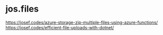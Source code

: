 # jos.files
https://josef.codes/azure-storage-zip-multiple-files-using-azure-functions/
https://josef.codes/efficient-file-uploads-with-dotnet/
